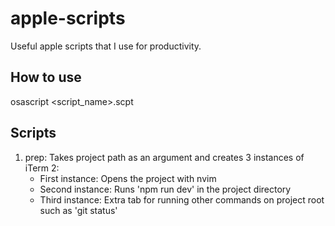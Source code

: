 # apple-scripts

Useful apple scripts that I use for productivity.

## How to use

osascript <script_name>.scpt <arguments>

## Scripts

1. prep: Takes project path as an argument and creates 3 instances of iTerm 2:
   - First instance: Opens the project with nvim
   - Second instance: Runs 'npm run dev' in the project directory
   - Third instance: Extra tab for running other commands on project root such as 'git status'
